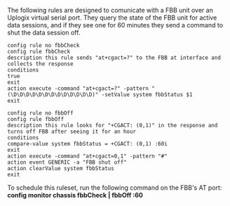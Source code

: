 The following rules are designed to comunicate with a FBB unit over an Uplogix virtual serial port.  They query the state of the FBB unit for active data sessions, and if they see one for 60 minutes they send a command to shut the data session off.

```
config rule no fbbCheck
config rule fbbCheck
description this rule sends "at+cgact=?" to the FBB at interface and collects the response
conditions
true
exit
action execute -command "at+cgact=?" -pattern "(\D\D\D\D\D\D\D\D\D\D\D\D\D)" -setValue system fbbStatus $1
exit

config rule no fbbOff
config rule fbbOff
description this rule looks for "+CGACT: (0,1)" in the response and turns off FBB after seeing it for an hour
conditions
compare-value system fbbStatus = +CGACT: (0,1) :60i
exit
action execute -command "at+cgact=0,1" -pattern "#"
action event GENERIC -a "FBB shut off"
action clearValue system fbbStatus
exit
```

To schedule this ruleset, run the following command on the FBB's AT port: **config monitor chassis fbbCheck | fbbOff :60**